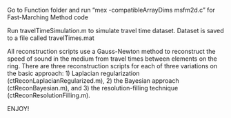 Go to Function folder and run “mex -compatibleArrayDims msfm2d.c” for Fast-Marching Method code

Run travelTimeSimulation.m to simulate travel time dataset.
Dataset is saved to a file called travelTimes.mat

All reconstruction scripts use a Gauss-Newton method to reconstruct the speed of sound in the medium from travel times between elements on the ring. There are three reconstruction scripts for each of three variations on the basic approach: 1) Laplacian regularization (ctReconLaplacianRegularized.m), 2) the Bayesian approach (ctReconBayesian.m), and 3) the resolution-filling technique (ctReconResolutionFilling.m).

ENJOY! 

